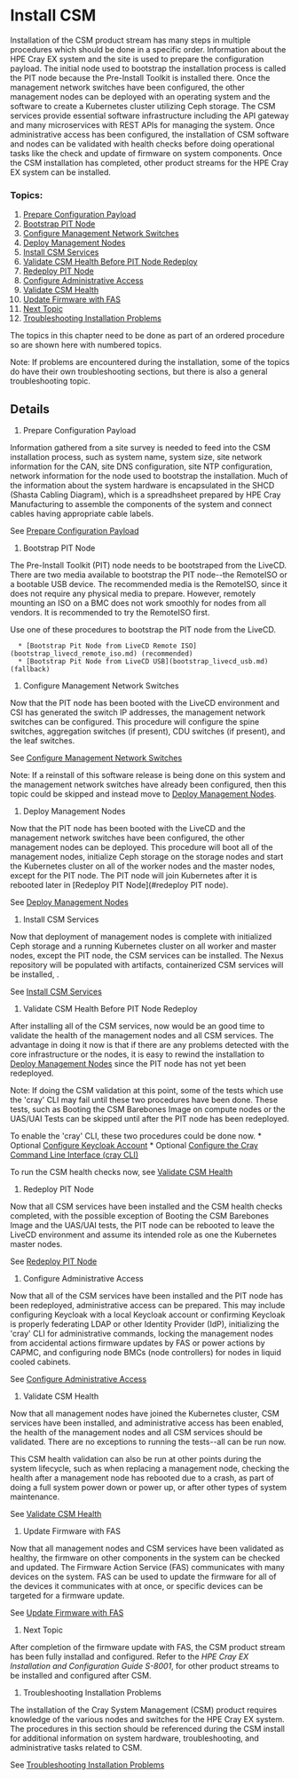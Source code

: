 # Install CSM

Installation of the CSM product stream has many steps in multiple procedures which should be done in a
specific order.  Information about the HPE Cray EX system and the site is used to prepare the configuration
payload.  The initial node used to bootstrap the installation process is called the PIT node because the
Pre-Install Toolkit is installed there. Once the management network switches have been configured, the other
management nodes can be deployed with an operating system and the software to create a Kubernetes cluster
utilizing Ceph storage.  The CSM services provide essential software infrastructure including the API gateway
and many microservices with REST APIs for managing the system.  Once administrative access has been configured,
the installation of CSM software and nodes can be validated with health checks before doing operational tasks
like the check and update of firmware on system components.  Once the CSM installation has completed, other
product streams for the HPE Cray EX system can be installed.

### Topics:
   
   1. [Prepare Configuration Payload](#prepare_configuration_payload)
   1. [Bootstrap PIT Node](#bootstrap_pit_node)
   1. [Configure Management Network Switches](#configure_management_network)
   1. [Deploy Management Nodes](#deploy_management_nodes)
   1. [Install CSM Services](#install_csm_services)
   1. [Validate CSM Health Before PIT Node Redeploy](#validate_csm_health_before_pit_redeploy)
   1. [Redeploy PIT Node](#redeploy_pit_node)
   1. [Configure Administrative Access](#configure_administrative_access)
   1. [Validate CSM Health](#validate_csm_health.md)
   1. [Update Firmware with FAS](#update_firmware_with_fas)
   1. [Next Topic](#next_topic)
   1. [Troubleshooting Installation Problems](#troubleshooting_installation)

The topics in this chapter need to be done as part of an ordered procedure so are shown here with numbered topics.

Note: If problems are encountered during the installation, some of the topics do have their own troubleshooting
sections, but there is also a general troubleshooting topic.

## Details
 
   <a name="prepare_configuration_payload"></a>
   
   1. Prepare Configuration Payload

   Information gathered from a site survey is needed to feed into the CSM installation process, such as system name,
   system size, site network information for the CAN, site DNS configuration, site NTP configuration, network
   information for the node used to bootstrap the installation.  Much of the information about the system hardware
   is encapsulated in the SHCD (Shasta Cabling Diagram), which is a spreadhsheet prepared by HPE Cray Manufacturing
   to assemble the components of the system and connect cables having appropriate cable labels.

   See [Prepare Configuration Payload](payload.md)

   <a name="bootstrap_pit_node"></a>

   1. Bootstrap PIT Node

   The Pre-Install Toolkit (PIT) node needs to be bootstraped from the LiveCD.  There are two media available
   to bootstrap the PIT node--the RemoteISO or a bootable USB device.  The recommended media is the RemoteISO,
   since it does not require any physical media to prepare. However, remotely mounting an ISO on a BMC does not
   work smoothly for nodes from all vendors. It is recommended to try the RemoteISO first.

   Use one of these procedures to bootstrap the PIT node from the LiveCD.

      * [Bootstrap Pit Node from LiveCD Remote ISO](bootstrap_livecd_remote_iso.md) (recommended)
      * [Bootstrap Pit Node from LiveCD USB](bootstrap_livecd_usb.md) (fallback)

   <a name="configure_management_network"></a>
   
   1. Configure Management Network Switches

   Now that the PIT node has been booted with the LiveCD environment and CSI has generated the switch IP addresses,
   the management network switches can be configured.  This procedure will configure the spine switches, aggregation
   switches (if present), CDU switches (if present), and the leaf switches.
 
   See [Configure Management Network Switches](configure_management_network.md)

   Note: If a reinstall of this software release is being done on this system and the management network switches
   have already been configured, then this topic could be skipped and instead move to
   [Deploy Management Nodes](#deploy_management_nodes).

   <a name="deploy_management_nodes"></a>

   1. Deploy Management Nodes

   Now that the PIT node has been booted with the LiveCD and the management network switches have been configured,
   the other management nodes can be deployed.  This procedure will boot all of the management nodes, initialize
   Ceph storage on the storage nodes and start the Kubernetes cluster on all of the worker nodes and the master nodes,
   except for the PIT node.  The PIT node will join Kubernetes after it is rebooted later in 
   [Redeploy PIT Node](#redeploy PIT node).

   See [Deploy Management Nodes](deploy_management_nodes.md)

   <a name="install_csm_services"></a>
   
   1. Install CSM Services

   Now that deployment of management nodes is complete with initialized Ceph storage and a running Kubernetes
   cluster on all worker and master nodes, except the PIT node, the CSM services can be installed.  The Nexus
   repository will be populated with artifacts, containerized CSM services will be installed, .

   See [Install CSM Services](install_csm_services.md)

   <a name="validate_csm_health_before_pit_redeploy"></a>
 
   1. Validate CSM Health Before PIT Node Redeploy

   After installing all of the CSM services, now would be an good time to validate the health of the
   management nodes and all CSM services.  The advantage in doing it now is that if there are any problems
   detected with the core infrastructure or the nodes, it is easy to rewind the installation to
   [Deploy Management Nodes](#deploy_management_nodes) since the PIT node has not yet been redeployed.

   Note: If doing the CSM validation at this point, some of the tests which use the 'cray' CLI may fail
   until these two procedures have been done.  These tests, such as Booting the CSM Barebones Image on compute
   nodes or the UAS/UAI Tests can be skipped until after the PIT node has been redeployed.

   To enable the 'cray' CLI, these two procedures could be done now.
      * Optional [Configure Keycloak Account](configure_administrative_access.md#configure_keycloak_account)
      * Optional [Configure the Cray Command Line Interface (cray CLI)](configure_administrative_access.md#configure_cray_cli)

   To run the CSM health checks now, see [Validate CSM Health](../operations/validate_csm_health.md)

   <a name="redeploy_pit_node"></a>

   1. Redeploy PIT Node

   Now that all CSM services have been installed and the CSM health checks completed, with the possible exception
   of Booting the CSM Barebones Image and the UAS/UAI tests, the PIT node can be rebooted to leave the LiveCD
   environment and assume its intended role as one the Kubernetes master nodes.

   See [Redeploy PIT Node](redeploy_pit_node.md)

   <a name="configure_administrative_access"></a>
   
   1. Configure Administrative Access

   Now that all of the CSM services have been installed and the PIT node has been redeployed, administrative access
   can be prepared.   This may include configuring Keycloak with a local Keycloak account or confirming Keycloak
   is properly federating LDAP or other Identity Provider (IdP), initializing the 'cray' CLI for administrative 
   commands, locking the management nodes from accidental actions firmware updates by FAS or power actions by
   CAPMC, and configuring node BMCs (node controllers) for nodes in liquid cooled cabinets.

   See [Configure Administrative Access](configure_administrative_access.md)

   <a name="validate_csm_health"></a>
  
   1. Validate CSM Health

   Now that all management nodes have joined the Kubernetes cluster, CSM services have been installed,
   and administrative access has been enabled, the health of the management nodes and all CSM services
   should be validated.  There are no exceptions to running the tests--all can be run now. 

   This CSM health validation can also be run at other points during the system lifecycle, such as when replacing
   a management node, checking the health after a management node has rebooted due to a crash, as part of doing
   a full system power down or power up, or after other types of system maintenance.

   See [Validate CSM Health](../operations/validate_csm_health.md)

   <a name="update_firmware_with_fas"></a>

   1. Update Firmware with FAS

   Now that all management nodes and CSM services have been validated as healthy, the firmware on other
   components in the system can be checked and updated.  The Firmware Action Service (FAS) communicates
   with many devices on the system. FAS can be used to update the firmware for all of the devices it
   communicates with at once, or specific devices can be targeted for a firmware update.

   See [Update Firmware with FAS](../operations/update_firmware_with_fas.md)

   <a name="next_topic"></a>

   1. Next Topic

   After completion of the firmware update with FAS, the CSM product stream has been fully installad and
   configured.  Refer to the _HPE Cray EX Installation and Configuration Guide S-8001_, for other product streams
   to be installed and configured after CSM.

   <a name="troubleshooting_installation"></a>
   
   1. Troubleshooting Installation Problems

   The installation of the Cray System Management (CSM) product requires knowledge of the various nodes and
   switches for the HPE Cray EX system. The procedures in this section should be referenced during the CSM install
   for additional information on system hardware, troubleshooting, and administrative tasks related to CSM.

   See [Troubleshooting Installation Problems](troubleshooting_installation.md)
